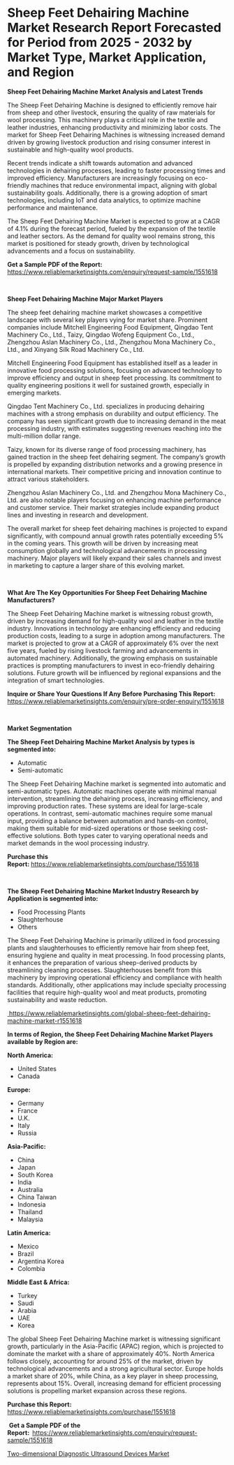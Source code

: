 <p><h1>Sheep Feet Dehairing Machine Market Research Report Forecasted for Period from 2025 -  2032 by Market Type, Market Application, and Region</h1></p><p><strong>Sheep Feet Dehairing Machine Market Analysis and Latest Trends</strong></p>
<p><p>The Sheep Feet Dehairing Machine is designed to efficiently remove hair from sheep and other livestock, ensuring the quality of raw materials for wool processing. This machinery plays a critical role in the textile and leather industries, enhancing productivity and minimizing labor costs. The market for Sheep Feet Dehairing Machines is witnessing increased demand driven by growing livestock production and rising consumer interest in sustainable and high-quality wool products.</p><p>Recent trends indicate a shift towards automation and advanced technologies in dehairing processes, leading to faster processing times and improved efficiency. Manufacturers are increasingly focusing on eco-friendly machines that reduce environmental impact, aligning with global sustainability goals. Additionally, there is a growing adoption of smart technologies, including IoT and data analytics, to optimize machine performance and maintenance. </p><p>The Sheep Feet Dehairing Machine Market is expected to grow at a CAGR of 4.1% during the forecast period, fueled by the expansion of the textile and leather sectors. As the demand for quality wool remains strong, this market is positioned for steady growth, driven by technological advancements and a focus on sustainability.</p></p>
<p><strong>Get a Sample PDF of the Report:&nbsp;</strong> <a href="https://www.reliablemarketinsights.com/enquiry/request-sample/1551618?utm_campaign=2244&utm_medium=2&utm_source=Github&utm_content=ia&utm_term=11042025&utm_id=sheep-feet-dehairing-machine">https://www.reliablemarketinsights.com/enquiry/request-sample/1551618</a></p>
<p>&nbsp;</p>
<p><strong>Sheep Feet Dehairing Machine Major Market Players</strong></p>
<p><p>The sheep feet dehairing machine market showcases a competitive landscape with several key players vying for market share. Prominent companies include Mitchell Engineering Food Equipment, Qingdao Tent Machinery Co., Ltd., Taizy, Qingdao Wofeng Equipment Co., Ltd., Zhengzhou Aslan Machinery Co., Ltd., Zhengzhou Mona Machinery Co., Ltd., and Xinyang Silk Road Machinery Co., Ltd.</p><p>Mitchell Engineering Food Equipment has established itself as a leader in innovative food processing solutions, focusing on advanced technology to improve efficiency and output in sheep feet processing. Its commitment to quality engineering positions it well for sustained growth, especially in emerging markets.</p><p>Qingdao Tent Machinery Co., Ltd. specializes in producing dehairing machines with a strong emphasis on durability and output efficiency. The company has seen significant growth due to increasing demand in the meat processing industry, with estimates suggesting revenues reaching into the multi-million dollar range.</p><p>Taizy, known for its diverse range of food processing machinery, has gained traction in the sheep feet dehairing segment. The company’s growth is propelled by expanding distribution networks and a growing presence in international markets. Their competitive pricing and innovation continue to attract various stakeholders.</p><p>Zhengzhou Aslan Machinery Co., Ltd. and Zhengzhou Mona Machinery Co., Ltd. are also notable players focusing on enhancing machine performance and customer service. Their market strategies include expanding product lines and investing in research and development.</p><p>The overall market for sheep feet dehairing machines is projected to expand significantly, with compound annual growth rates potentially exceeding 5% in the coming years. This growth will be driven by increasing meat consumption globally and technological advancements in processing machinery. Major players will likely expand their sales channels and invest in marketing to capture a larger share of this evolving market.</p></p>
<p>&nbsp;</p>
<p><strong>What Are The Key Opportunities For Sheep Feet Dehairing Machine Manufacturers?</strong></p>
<p><p>The Sheep Feet Dehairing Machine market is witnessing robust growth, driven by increasing demand for high-quality wool and leather in the textile industry. Innovations in technology are enhancing efficiency and reducing production costs, leading to a surge in adoption among manufacturers. The market is projected to grow at a CAGR of approximately 6% over the next five years, fueled by rising livestock farming and advancements in automated machinery. Additionally, the growing emphasis on sustainable practices is prompting manufacturers to invest in eco-friendly dehairing solutions. Future growth will be influenced by regional expansions and the integration of smart technologies.</p></p>
<p><strong>Inquire or Share Your Questions If Any Before Purchasing This Report:</strong> <a href="https://www.reliablemarketinsights.com/enquiry/pre-order-enquiry/1551618?utm_campaign=2244&utm_medium=2&utm_source=Github&utm_content=ia&utm_term=11042025&utm_id=sheep-feet-dehairing-machine">https://www.reliablemarketinsights.com/enquiry/pre-order-enquiry/1551618</a></p>
<p>&nbsp;</p>
<p><strong>Market Segmentation</strong></p>
<p><strong>The Sheep Feet Dehairing Machine Market Analysis by types is segmented into:</strong></p>
<p><ul><li>Automatic</li><li>Semi-automatic</li></ul></p>
<p><p>The Sheep Feet Dehairing Machine market is segmented into automatic and semi-automatic types. Automatic machines operate with minimal manual intervention, streamlining the dehairing process, increasing efficiency, and improving production rates. These systems are ideal for large-scale operations. In contrast, semi-automatic machines require some manual input, providing a balance between automation and hands-on control, making them suitable for mid-sized operations or those seeking cost-effective solutions. Both types cater to varying operational needs and market demands in the wool processing industry.</p></p>
<p><strong>Purchase this Report:&nbsp;</strong><a href="https://www.reliablemarketinsights.com/purchase/1551618?utm_campaign=2244&utm_medium=2&utm_source=Github&utm_content=ia&utm_term=11042025&utm_id=sheep-feet-dehairing-machine">https://www.reliablemarketinsights.com/purchase/1551618</a></p>
<p>&nbsp;</p>
<p><strong>The Sheep Feet Dehairing Machine Market Industry Research by Application is segmented into:</strong></p>
<p><ul><li>Food Processing Plants</li><li>Slaughterhouse</li><li>Others</li></ul></p>
<p><p>The Sheep Feet Dehairing Machine is primarily utilized in food processing plants and slaughterhouses to efficiently remove hair from sheep feet, ensuring hygiene and quality in meat processing. In food processing plants, it enhances the preparation of various sheep-derived products by streamlining cleaning processes. Slaughterhouses benefit from this machinery by improving operational efficiency and compliance with health standards. Additionally, other applications may include specialty processing facilities that require high-quality wool and meat products, promoting sustainability and waste reduction.</p></p>
<p><a href="https://www.reliablemarketinsights.com/global-sheep-feet-dehairing-machine-market-r1551618?utm_campaign=2244&utm_medium=2&utm_source=Github&utm_content=ia&utm_term=11042025&utm_id=sheep-feet-dehairing-machine">&nbsp;https://www.reliablemarketinsights.com/global-sheep-feet-dehairing-machine-market-r1551618</a></p>
<p><strong>In terms of Region, the Sheep Feet Dehairing Machine Market Players available by Region are:</strong></p>
<p>
    <p> <strong> North America: </strong>
        <ul>
            <li>United States</li>
            <li>Canada</li>
        </ul>
        </p> 
    <p> <strong> Europe: </strong>
        <ul>
            <li>Germany</li>
            <li>France</li>
            <li>U.K.</li>
            <li>Italy</li>
            <li>Russia</li>
        </ul>
        </p> 
    <p> <strong> Asia-Pacific: </strong>
        <ul>
            <li>China</li>
            <li>Japan</li>
            <li>South Korea</li>
            <li>India</li>
            <li>Australia</li>
            <li>China Taiwan</li>
            <li>Indonesia</li>
            <li>Thailand</li>
            <li>Malaysia</li>
        </ul>
        </p> 
    <p> <strong> Latin America: </strong>
        <ul>
            <li>Mexico</li>
            <li>Brazil</li>
            <li>Argentina Korea</li>
            <li>Colombia</li>
        </ul>
        </p> 
    <p> <strong> Middle East & Africa: </strong>
        <ul>
            <li>Turkey</li>
            <li>Saudi</li>
            <li>Arabia</li>
            <li>UAE</li>
            <li>Korea</li>
        </ul>
    </p>
    </p>
<p><p>The global Sheep Feet Dehairing Machine market is witnessing significant growth, particularly in the Asia-Pacific (APAC) region, which is projected to dominate the market with a share of approximately 40%. North America follows closely, accounting for around 25% of the market, driven by technological advancements and a strong agricultural sector. Europe holds a market share of 20%, while China, as a key player in sheep processing, represents about 15%. Overall, increasing demand for efficient processing solutions is propelling market expansion across these regions.</p></p>
<p><strong>Purchase this Report: </strong><a href="https://www.reliablemarketinsights.com/purchase/1551618?utm_campaign=2244&utm_medium=2&utm_source=Github&utm_content=ia&utm_term=11042025&utm_id=sheep-feet-dehairing-machine">https://www.reliablemarketinsights.com/purchase/1551618</a></p>
<p>&nbsp;<strong>Get a Sample PDF of the Report:&nbsp;&nbsp;</strong><a href="https://www.reliablemarketinsights.com/enquiry/request-sample/1551618?utm_campaign=2244&utm_medium=2&utm_source=Github&utm_content=ia&utm_term=11042025&utm_id=sheep-feet-dehairing-machine">https://www.reliablemarketinsights.com/enquiry/request-sample/1551618</a></p>
<p><strong></strong></p>
<p><p><a href="https://github.com/moroesarta/Market-Research-Report-List-1/blob/main/two-dimensional-diagnostic-ultrasound-devices-market.md?utm_campaign=2244&utm_medium=2&utm_source=Github&utm_content=ia&utm_term=11042025&utm_id=sheep-feet-dehairing-machine">Two-dimensional Diagnostic Ultrasound Devices Market</a></p></p>